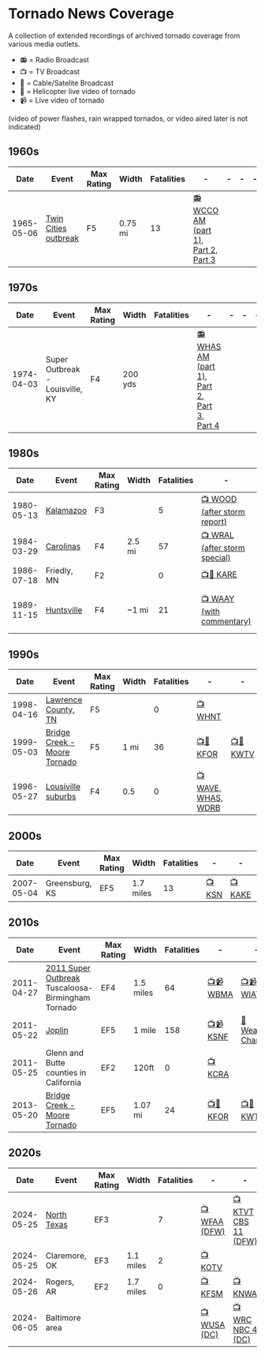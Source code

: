 # Tornado News Coverage

A collection of extended recordings of archived tornado coverage from various media outlets. 

- 📻 = Radio Broadcast
- 📺 = TV Broadcast
- 📡 = Cable/Satelite Broadcast
- 🚁 = Helicopter live video of tornado
- 📹 = Live video of tornado

(video of power flashes, rain wrapped tornados, or video aired later is not indicated)

## 1960s
| Date       | Event              | Max Rating | Width | Fatalities | - | - | - | - | - |
| -----------| ------------------ | ---------- | ----- | ---------- | - | - | - | - | - |
| 1965-05-06 | [Twin Cities outbreak](https://en.wikipedia.org/wiki/Early_May_1965_tornado_outbreak#May_6) | F5 | 0.75 mi | 13 | [📻 WCCO AM (part 1)](https://www.youtube.com/watch?v=z37FK8l1lOY), [Part 2](https://www.youtube.com/watch?v=WUW3r5BlVrU&t=0s), [Part 3](https://www.youtube.com/watch?v=3-oXthHqDLk&t=0s) | | |



## 1970s

| Date       | Event              | Max Rating | Width | Fatalities | - | - | - | - | - |
| -----------| ------------------ | ---------- | ----- | ---------- | - | - | - | - | - |
| 1974-04-03 | Super Outbreak - Louisville, KY | F4 | 200 yds | | [📻 WHAS AM (part 1)](https://www.youtube.com/watch?v=5orxm6fDKWQ), [Part 2](https://www.youtube.com/watch?v=P08-MwC53M0&list=PL6gRgnNf7ghd6cNKgxq9Q52jOrwwB_lRv), [Part 3](https://www.youtube.com/watch?v=Cv3Ouc82R0o), [Part 4](https://www.youtube.com/watch?v=RkGs6xGB8Eg) | | |


## 1980s
| Date       | Event              | Max Rating | Width | Fatalities | - | - | - | - | - |
| -----------| ------------------ | ---------- | ----- | ---------- | - | - | - | - | - |
| 1980-05-13 | [Kalamazoo](https://en.wikipedia.org/wiki/1980_Kalamazoo_tornado) | F3 | | 5 | [📺 WOOD (after storm report)](https://www.youtube.com/watch?v=2_yyLv4X0Bc) | 
| 1984-03-29 | [Carolinas](https://en.wikipedia.org/wiki/1984_Carolinas_tornado_outbreak) | F4 | 2.5 mi | 57 | [📺 WRAL (after storm special)](https://www.youtube.com/watch?v=-A4T8rCIJSQ) | 
| 1986-07-18 | Friedly, MN | F2 |  | 0 | [📺🚁 KARE](https://www.youtube.com/watch?v=SphbqvD7qSQ) |
| 1989-11-15 | [Huntsville](https://en.wikipedia.org/wiki/November_1989_tornado_outbreak#Huntsville,_Alabama) | F4 | ~1 mi | 21 | [📺 WAAY (with commentary)](https://www.youtube.com/watch?v=Ti-hj_O98YI&list=PLBuni-UyNyWUA2IFYbh8CX_p9Ow1zAWsv&index=21) | [📺 WHNT (aftermath with commentary)](https://youtu.be/kGQZz4im2BU?si=AglC0yTS2oyb6h4g) |


## 1990s

| Date       | Event              | Max Rating | Width | Fatalities | - | - | - | - | - |
| -----------| ------------------ | ---------- | ----- | ---------- | - | - | - | - | - |
| 1998-04-16 | [Lawrence County, TN](https://en.wikipedia.org/wiki/Tornado_outbreak_of_April_15–16,_1998#Lawrence_County,_Tennessee_(The_Forgotten_F5)) | F5 |  | 0 | [📺 WHNT](https://www.youtube.com/watch?v=z7XThkkKgcY) | 
| 1999-05-03 | [Bridge Creek - Moore Tornado](https://en.wikipedia.org/wiki/1999_Bridge_Creek–Moore_tornado) | F5 | 1 mi | 36 | [📺🚁 KFOR](https://www.youtube.com/watch?v=SspJqjf5gyI) | [📺🚁 KWTV](https://www.youtube.com/watch?v=KNIDjqts27E) | [📺📹 KOCO](https://www.youtube.com/watch?v=RGiI7DzpFmg) | |
| 1996-05-27 | [Lousiville suburbs](https://en.wikipedia.org/wiki/May_1996_Kentucky_tornado_outbreak#Southern_Louisville_suburbs_tornado) | F4 | 0.5 | 0 | [📺 WAVE, WHAS, WDRB](https://www.youtube.com/watch?v=frWbyRiXkSg)

## 2000s

| Date       | Event              | Max Rating | Width | Fatalities | - | - | - | - | - |
| -----------| ------------------ | ---------- | ----- | ------- | - | - | - | - | - |
| 2007-05-04 | Greensburg, KS | EF5 | 1.7 miles | 13 | [📺 KSN](https://www.youtube.com/watch?v=9fEh1PWSvfc)| [📺 KAKE](https://www.youtube.com/watch?v=Bg2344fvl3I) | [🎞️ KAKE Documentary](https://www.youtube.com/watch?v=xA-ahzcfqG8) | | |


## 2010s
| Date       | Event              | Max Rating | Width | Fatalities | - | - | - | - | - |
| -----------| ------------------ | ---------- | ----- | ------- | - | - | - | - | - |
| 2011-04-27 | [2011 Super Outbreak](https://en.wikipedia.org/wiki/2011_Super_Outbreak) Tuscaloosa-Birmingham Tornado | EF4 | 1.5 miles | 64 | [📺📹 WBMA](https://www.youtube.com/watch?v=ElZZNvNdhks) | [📺📹 WIAT](https://www.youtube.com/watch?v=EGrErqGrtjw) | [📡📹 Weather Channel](https://www.youtube.com/watch?v=SdPOkB9qiBY) | | |
| 2011-05-22 | [Joplin](https://en.wikipedia.org/wiki/2011_Joplin_tornado) | EF5 | 1 mile | 158 | [📺📹 KSNF](https://www.youtube.com/watch?v=FagzNHuI5JI) | [📡 Weather Channel](https://www.youtube.com/watch?v=ahzO6iIWtok) | | |
| 2011-05-25 | Glenn and Butte counties in California | EF2 | 120ft | 0 | [📺 KCRA](https://www.youtube.com/watch?v=X0X7_a0DJF4) | 
| 2013-05-20 | [Bridge Creek - Moore Tornado](https://en.wikipedia.org/wiki/1999_Bridge_Creek–Moore_tornado) | EF5 | 1.07 mi | 24 | [📺🚁 KFOR](https://www.youtube.com/watch?v=Ga7niHGgSN4&t=14s) | [📺🚁 KWTV](https://www.youtube.com/watch?v=eIkR8ZhlRFk&t=30s) | [📺📹 KOCO](https://www.youtube.com/watch?v=OxEggJqGJ_s) | [📡🚁 Weather Chanel](https://www.youtube.com/watch?v=5HVIEeFFBcQ) | [📹 Synced Footage](https://www.youtube.com/watch?v=5HVIEeFFBcQ) |

## 2020s 
| Date       | Event              | Max Rating | Width | Fatalities | - | - | - | - | - |
| -----------| ------------------ | ---------- | ----- | ------- | - | - | - | - | - |
| 2024-05-25 | [North Texas](https://en.wikipedia.org/wiki/Tornado_outbreak_sequence_of_May_19–27,_2024#Forestburg–Era–Valley_View–Pilot_Point,_Texas) | EF3 | | 7 | [📺 WFAA (DFW)](https://www.youtube.com/live/ndpRZ8F9lFI?si=bVaIcyfbd47Sx5Hk&t=135) | [📺 KTVT CBS 11 (DFW)](https://www.youtube.com/watch?v=ajqIKI8ytqw)
| 2024-05-25 | Claremore, OK      | EF3 | 1.1 miles | 2 | [📺 KOTV](https://www.youtube.com/live/0dT-V8njk0g?si=eqN4BGcjSMzQMaL2&t=5152)  |
| 2024-05-26 | Rogers, AR         | EF2 | 1.7 miles | 0 | [📺 KFSM](https://www.youtube.com/watch?v=Ey1chYEyiM4) | [📺 KNWA](https://www.facebook.com/watch/live/?ref=watch_permalink&v=1025982748941181) |
| 2024-06-05 | Baltimore area | | | | [📺 WUSA (DC)](https://www.youtube.com/watch?v=amPOWu1KxlM) | [📺 WRC NBC 4 (DC)](https://www.youtube.com/watch?v=BNUr6T03Hbw)

